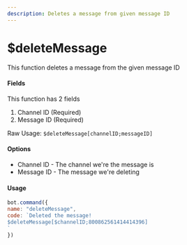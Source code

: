 ```yaml
---
description: Deletes a message from given message ID
---
```


# $deleteMessage

This function deletes a message from the given message ID

#### Fields

This function has 2 fields

1. Channel ID \(Required\)
2. Message ID \(Required\)

Raw Usage: `$deleteMessage[channelID;messageID]`

#### Options

* Channel ID - The channel we're the message is
* Message ID - The message we're deleting

#### Usage

```javascript
bot.command({
name: "deleteMessage",
code: `Deleted the message!
$deleteMessage[$channelID;800862561414414396]
`
})
```

